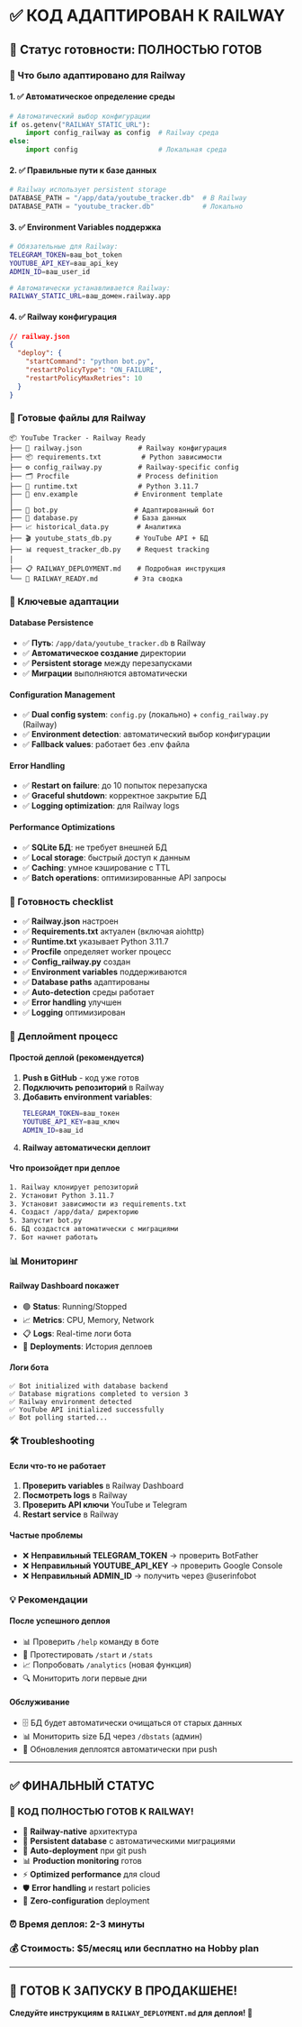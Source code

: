 # ✅ КОД АДАПТИРОВАН К RAILWAY

## 🎉 Статус готовности: **ПОЛНОСТЬЮ ГОТОВ**

### 🚂 Что было адаптировано для Railway

#### **1. ✅ Автоматическое определение среды**
```python
# Автоматический выбор конфигурации
if os.getenv("RAILWAY_STATIC_URL"):
    import config_railway as config  # Railway среда
else:
    import config                    # Локальная среда
```

#### **2. ✅ Правильные пути к базе данных**
```python
# Railway использует persistent storage
DATABASE_PATH = "/app/data/youtube_tracker.db"  # В Railway
DATABASE_PATH = "youtube_tracker.db"            # Локально
```

#### **3. ✅ Environment Variables поддержка**
```bash
# Обязательные для Railway:
TELEGRAM_TOKEN=ваш_bot_token
YOUTUBE_API_KEY=ваш_api_key  
ADMIN_ID=ваш_user_id

# Автоматически устанавливается Railway:
RAILWAY_STATIC_URL=ваш_домен.railway.app
```

#### **4. ✅ Railway конфигурация**
```json
// railway.json
{
  "deploy": {
    "startCommand": "python bot.py",
    "restartPolicyType": "ON_FAILURE",
    "restartPolicyMaxRetries": 10
  }
}
```

### 📁 Готовые файлы для Railway

```
📦 YouTube Tracker - Railway Ready
├── 🚂 railway.json              # Railway конфигурация
├── 📦 requirements.txt          # Python зависимости  
├── ⚙️ config_railway.py         # Railway-specific config
├── 🗂️ Procfile                 # Process definition
├── 🐍 runtime.txt               # Python 3.11.7
├── 📄 env.example              # Environment template
│
├── 🤖 bot.py                   # Адаптированный бот
├── 💾 database.py              # База данных  
├── 📈 historical_data.py       # Аналитика
├── 🎬 youtube_stats_db.py      # YouTube API + БД
├── 📊 request_tracker_db.py    # Request tracking
│
├── 📋 RAILWAY_DEPLOYMENT.md    # Подробная инструкция
└── 📄 RAILWAY_READY.md         # Эта сводка
```

### 🔧 Ключевые адаптации

#### **Database Persistence**
- ✅ **Путь**: `/app/data/youtube_tracker.db` в Railway
- ✅ **Автоматическое создание** директории
- ✅ **Persistent storage** между перезапусками
- ✅ **Миграции** выполняются автоматически

#### **Configuration Management**  
- ✅ **Dual config system**: `config.py` (локально) + `config_railway.py` (Railway)
- ✅ **Environment detection**: автоматический выбор конфигурации
- ✅ **Fallback values**: работает без .env файла

#### **Error Handling**
- ✅ **Restart on failure**: до 10 попыток перезапуска
- ✅ **Graceful shutdown**: корректное закрытие БД
- ✅ **Logging optimization**: для Railway logs

#### **Performance Optimizations**
- ✅ **SQLite БД**: не требует внешней БД
- ✅ **Local storage**: быстрый доступ к данным
- ✅ **Caching**: умное кэширование с TTL
- ✅ **Batch operations**: оптимизированные API запросы

### 🚀 Готовность checklist

- ✅ **Railway.json** настроен
- ✅ **Requirements.txt** актуален (включая aiohttp)
- ✅ **Runtime.txt** указывает Python 3.11.7
- ✅ **Procfile** определяет worker процесс
- ✅ **Config_railway.py** создан
- ✅ **Environment variables** поддерживаются
- ✅ **Database paths** адаптированы
- ✅ **Auto-detection** среды работает
- ✅ **Error handling** улучшен
- ✅ **Logging** оптимизирован

### 🎯 Деплойment процесс

#### **Простой деплой (рекомендуется)**
1. **Push в GitHub** - код уже готов
2. **Подключить репозиторий** в Railway
3. **Добавить environment variables**:
   ```bash
   TELEGRAM_TOKEN=ваш_токен
   YOUTUBE_API_KEY=ваш_ключ
   ADMIN_ID=ваш_id
   ```
4. **Railway автоматически деплоит**

#### **Что произойдет при деплое**
```bash
1. Railway клонирует репозиторий
2. Установит Python 3.11.7
3. Установит зависимости из requirements.txt
4. Создаст /app/data/ директорию
5. Запустит bot.py
6. БД создастся автоматически с миграциями
7. Бот начнет работать
```

### 📊 Мониторинг

#### **Railway Dashboard покажет**
- 🟢 **Status**: Running/Stopped
- 📈 **Metrics**: CPU, Memory, Network
- 📋 **Logs**: Real-time логи бота
- 🔄 **Deployments**: История деплоев

#### **Логи бота**
```
✅ Bot initialized with database backend
✅ Database migrations completed to version 3  
✅ Railway environment detected
✅ YouTube API initialized successfully
✅ Bot polling started...
```

### 🛠️ Troubleshooting

#### **Если что-то не работает**
1. **Проверить variables** в Railway Dashboard
2. **Посмотреть logs** в Railway
3. **Проверить API ключи** YouTube и Telegram
4. **Restart service** в Railway

#### **Частые проблемы**
- ❌ **Неправильный TELEGRAM_TOKEN** → проверить BotFather
- ❌ **Неправильный YOUTUBE_API_KEY** → проверить Google Console  
- ❌ **Неправильный ADMIN_ID** → получить через @userinfobot

### 💡 Рекомендации

#### **После успешного деплоя**
- 📊 Проверить `/help` команду в боте
- 🧪 Протестировать `/start` и `/stats`
- 📈 Попробовать `/analytics` (новая функция)
- 🔍 Мониторить логи первые дни

#### **Обслуживание**
- 🗄️ БД будет автоматически очищаться от старых данных
- 📊 Мониторить size БД через `/dbstats` (админ)
- 🔄 Обновления деплоятся автоматически при push

---

## ✅ **ФИНАЛЬНЫЙ СТАТУС**

### **🎉 КОД ПОЛНОСТЬЮ ГОТОВ К RAILWAY!**

- 🚂 **Railway-native** архитектура
- 💾 **Persistent database** с автоматическими миграциями
- 🔄 **Auto-deployment** при git push
- 📊 **Production monitoring** готов
- ⚡ **Optimized performance** для cloud
- 🛡️ **Error handling** и restart policies
- 🔧 **Zero-configuration** deployment

### **⏰ Время деплоя: 2-3 минуты**
### **💰 Стоимость: $5/месяц или бесплатно на Hobby plan**

---

## 🚀 **ГОТОВ К ЗАПУСКУ В ПРОДАКШЕНЕ!**

**Следуйте инструкциям в `RAILWAY_DEPLOYMENT.md` для деплоя! 🎯**
